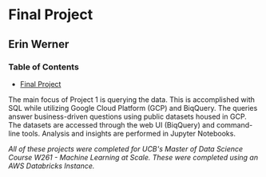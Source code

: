 # Final Project

## Erin Werner

### Table of Contents

* [Final Project](https://github.com/etwernerMIDS/Machine_Learning_at_Scale/blob/main/Final_Project/W261_F21_FINAL_PROJECT_TEAM13.html)

The main focus of Project 1 is querying the data. This is accomplished with SQL while utilizing Google Cloud Platform (GCP) and BiqQuery. The queries answer business-driven questions using public datasets housed in GCP. The datasets are accessed through the web UI (BiqQuery) and command-line tools. Analysis and insights are performed in Jupyter Notebooks.

*All of these projects were completed for UCB's Master of Data Science Course W261 - Machine Learning at Scale. These were completed using an AWS Databricks Instance.* 
